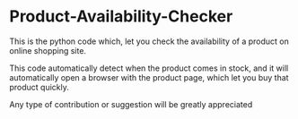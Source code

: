 # Product-Availability-Checker

This is the python code which, let you check the availability of a product on online shopping site.

This code automatically detect when the product comes in stock, and it will automatically open a browser with the product page, which let you buy that product quickly.

Any type of contribution or suggestion will be greatly appreciated 
